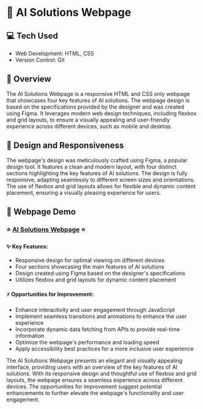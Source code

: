 # :dart: AI Solutions Webpage

## :computer: Tech Used

- Web Development: HTML, CSS
- Version Control: Git


## :page_facing_up: Overview

The AI Solutions Webpage is a responsive HTML and CSS only webpage that showcases four key features of AI solutions. The webpage design is based on the specifications provided by the designer and was created using Figma. It leverages modern web design techniques, including flexbox and grid layouts, to ensure a visually appealing and user-friendly experience across different devices, such as mobile and desktop.

## :art: Design and Responsiveness

The webpage's design was meticulously crafted using Figma, a popular design tool. It features a clean and modern layout, with four distinct sections highlighting the key features of AI solutions. The design is fully responsive, adapting seamlessly to different screen sizes and orientations. The use of flexbox and grid layouts allows for flexible and dynamic content placement, ensuring a visually pleasing experience for users.

## :link: Webpage Demo

### :star: [AI Solutions Webpage](https://ai-solutions-webpage.netlify.app/) :star:

#### :sparkles: Key Features:

- Responsive design for optimal viewing on different devices
- Four sections showcasing the main features of AI solutions
- Design created using Figma based on the designer's specifications
- Utilizes flexbox and grid layouts for dynamic content placement

#### :zap: Opportunities for Improvement:

- Enhance interactivity and user engagement through JavaScript
- Implement seamless transitions and animations to enhance the user experience
- Incorporate dynamic data fetching from APIs to provide real-time information
- Optimize the webpage's performance and loading speed
- Apply accessibility best practices for a more inclusive user experience

The AI Solutions Webpage presents an elegant and visually appealing interface, providing users with an overview of the key features of AI solutions. With its responsive design and thoughtful use of flexbox and grid layouts, the webpage ensures a seamless experience across different devices. The opportunities for improvement suggest potential enhancements to further elevate the webpage's functionality and user engagement.
